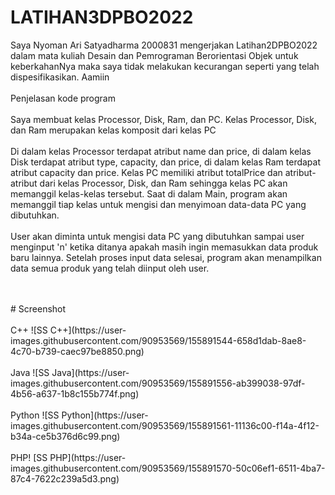 # LATIHAN3DPBO2022

Saya Nyoman Ari Satyadharma 2000831 mengerjakan Latihan2DPBO2022 dalam mata kuliah Desain dan Pemrograman Berorientasi Objek untuk keberkahanNya maka saya tidak melakukan kecurangan seperti yang telah dispesifikasikan. Aamiin
<br>
<br>
Penjelasan kode program
<br>
<br>
Saya membuat kelas Processor, Disk, Ram, dan PC. Kelas Processor, Disk, dan Ram merupakan kelas komposit dari kelas PC
<br>
<br>
Di dalam kelas Processor terdapat atribut name dan price, di dalam kelas Disk terdapat atribut type, capacity, dan price, di dalam kelas Ram terdapat atribut capacity dan price. Kelas PC memiliki atribut totalPrice dan atribut-atribut dari kelas Processor, Disk, dan Ram sehingga kelas PC akan memanggil kelas-kelas tersebut. Saat di dalam Main, program akan memanggil tiap kelas untuk mengisi dan menyimoan data-data PC yang dibutuhkan.
<br>
<br>
User akan diminta untuk mengisi data PC yang dibutuhkan sampai user menginput 'n' ketika ditanya apakah masih ingin memasukkan data produk baru lainnya. Setelah proses input data selesai, program akan menampilkan data semua produk yang telah diinput oleh user.

<br>
<br>
# Screenshot
<br>
<br>
C++
![SS C++](https://user-images.githubusercontent.com/90953569/155891544-658d1dab-8ae8-4c70-b739-caec97be8850.png)
<br>
<br>
Java
![SS Java](https://user-images.githubusercontent.com/90953569/155891556-ab399038-97df-4b56-a637-1b8c155b774f.png)
<br>
<br>
Python
![SS Python](https://user-images.githubusercontent.com/90953569/155891561-11136c00-f14a-4f12-b34a-ce5b376d6c99.png)
<br>
<br>
PHP!
[SS PHP](https://user-images.githubusercontent.com/90953569/155891570-50c06ef1-6511-4ba7-87c4-7622c239a5d3.png)
